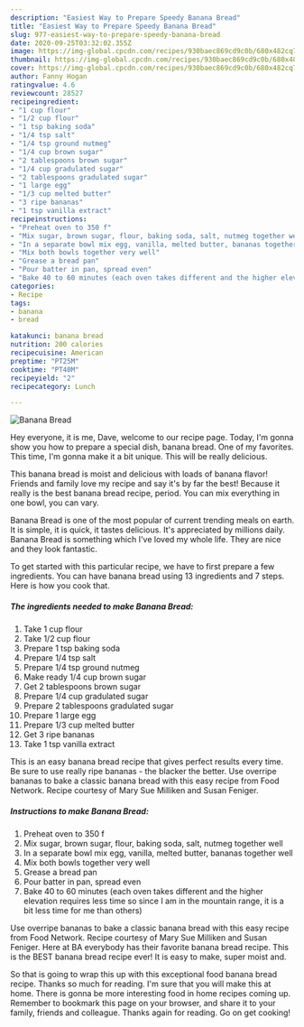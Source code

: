 ```yaml
---
description: "Easiest Way to Prepare Speedy Banana Bread"
title: "Easiest Way to Prepare Speedy Banana Bread"
slug: 977-easiest-way-to-prepare-speedy-banana-bread
date: 2020-09-25T03:32:02.355Z
image: https://img-global.cpcdn.com/recipes/930baec869cd9c0b/680x482cq70/banana-bread-recipe-main-photo.jpg
thumbnail: https://img-global.cpcdn.com/recipes/930baec869cd9c0b/680x482cq70/banana-bread-recipe-main-photo.jpg
cover: https://img-global.cpcdn.com/recipes/930baec869cd9c0b/680x482cq70/banana-bread-recipe-main-photo.jpg
author: Fanny Hogan
ratingvalue: 4.6
reviewcount: 28527
recipeingredient:
- "1 cup flour"
- "1/2 cup flour"
- "1 tsp baking soda"
- "1/4 tsp salt"
- "1/4 tsp ground nutmeg"
- "1/4 cup brown sugar"
- "2 tablespoons brown sugar"
- "1/4 cup gradulated sugar"
- "2 tablespoons gradulated sugar"
- "1 large egg"
- "1/3 cup melted butter"
- "3 ripe bananas"
- "1 tsp vanilla extract"
recipeinstructions:
- "Preheat oven to 350 f"
- "Mix sugar, brown sugar, flour, baking soda, salt, nutmeg together well"
- "In a separate bowl mix egg, vanilla, melted butter, bananas together well"
- "Mix both bowls together very well"
- "Grease a bread pan"
- "Pour batter in pan, spread even"
- "Bake 40 to 60 minutes (each oven takes different and the higher elevation requires less time so since I am in the mountain range, it is a bit less time for me than others)"
categories:
- Recipe
tags:
- banana
- bread

katakunci: banana bread 
nutrition: 200 calories
recipecuisine: American
preptime: "PT25M"
cooktime: "PT40M"
recipeyield: "2"
recipecategory: Lunch

---
```



![Banana Bread](https://img-global.cpcdn.com/recipes/930baec869cd9c0b/680x482cq70/banana-bread-recipe-main-photo.jpg)

Hey everyone, it is me, Dave, welcome to our recipe page. Today, I'm gonna show you how to prepare a special dish, banana bread. One of my favorites. This time, I'm gonna make it a bit unique. This will be really delicious.

This banana bread is moist and delicious with loads of banana flavor! Friends and family love my recipe and say it&#39;s by far the best! Because it really is the best banana bread recipe, period. You can mix everything in one bowl, you can vary.

Banana Bread is one of the most popular of current trending meals on earth. It is simple, it is quick, it tastes delicious. It's appreciated by millions daily. Banana Bread is something which I've loved my whole life. They are nice and they look fantastic.


To get started with this particular recipe, we have to first prepare a few ingredients. You can have banana bread using 13 ingredients and 7 steps. Here is how you cook that.

<!--inarticleads1-->

##### The ingredients needed to make Banana Bread:

1. Take 1 cup flour
1. Take 1/2 cup flour
1. Prepare 1 tsp baking soda
1. Prepare 1/4 tsp salt
1. Prepare 1/4 tsp ground nutmeg
1. Make ready 1/4 cup brown sugar
1. Get 2 tablespoons brown sugar
1. Prepare 1/4 cup gradulated sugar
1. Prepare 2 tablespoons gradulated sugar
1. Prepare 1 large egg
1. Prepare 1/3 cup melted butter
1. Get 3 ripe bananas
1. Take 1 tsp vanilla extract


This is an easy banana bread recipe that gives perfect results every time. Be sure to use really ripe bananas - the blacker the better. Use overripe bananas to bake a classic banana bread with this easy recipe from Food Network. Recipe courtesy of Mary Sue Milliken and Susan Feniger. 

<!--inarticleads2-->

##### Instructions to make Banana Bread:

1. Preheat oven to 350 f
1. Mix sugar, brown sugar, flour, baking soda, salt, nutmeg together well
1. In a separate bowl mix egg, vanilla, melted butter, bananas together well
1. Mix both bowls together very well
1. Grease a bread pan
1. Pour batter in pan, spread even
1. Bake 40 to 60 minutes (each oven takes different and the higher elevation requires less time so since I am in the mountain range, it is a bit less time for me than others)


Use overripe bananas to bake a classic banana bread with this easy recipe from Food Network. Recipe courtesy of Mary Sue Milliken and Susan Feniger. Here at BA everybody has their favorite banana bread recipe. This is the BEST banana bread recipe ever! It is easy to make, super moist and. 

So that is going to wrap this up with this exceptional food banana bread recipe. Thanks so much for reading. I'm sure that you will make this at home. There is gonna be more interesting food in home recipes coming up. Remember to bookmark this page on your browser, and share it to your family, friends and colleague. Thanks again for reading. Go on get cooking!

